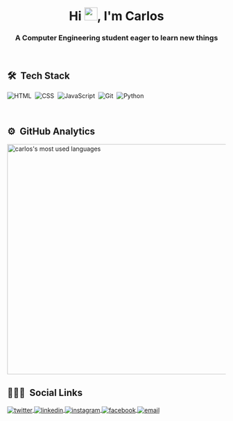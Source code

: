 <h1 align="center">Hi <img src="https://raw.githubusercontent.com/kaueMarques/kaueMarques/master/hi.gif" width="30px">, I'm Carlos</h1>
<h3 align="center">A Computer Engineering student eager to learn new things</h3>

<br>

## 🛠 &nbsp;Tech Stack

![HTML](https://img.shields.io/badge/-HTML-05122A?style=flat&logo=HTML5)&nbsp;
![CSS](https://img.shields.io/badge/-CSS-05122A?style=flat&logo=CSS3&logoColor=1572B6)&nbsp;
![JavaScript](https://img.shields.io/badge/-JavaScript-05122A?style=flat&logo=javascript)&nbsp;
![Git](https://img.shields.io/badge/-Git-05122A?style=flat&logo=git)&nbsp;
![Python](https://img.shields.io/badge/-Python-05122A?style=flat&logo=python)&nbsp;

<br>

## ⚙️ &nbsp;GitHub Analytics
<img width="530em" src="https://github-readme-stats.vercel.app/api/top-langs/?username=carlosdaniel-cyber&layout=compact&theme=tokyonight" alt="carlos's most used languages"/>

<br>

## 🙆🏿‍♂️ &nbsp;Social Links

<p>
<a href="https://twitter.com/car_dan1el" target="_blank">
  <img align="center" src="https://img.shields.io/badge/-car__dan1el-05122A?style=flat&logo=twitter" alt="twitter"/>  
</a>
<a href="https://www.linkedin.com/in/car-daniel/" target="_blank">
  <img align="center" src="https://img.shields.io/badge/car--daniel-05122A?style=flat&logo=linkedin" alt="linkedin"/>
</a>
<a href="https://instagram.com/car_daniel" target="_blank">
 <img align="center" src="https://img.shields.io/badge/-car__daniel-05122A?style=flat&logo=instagram" alt="instagram"/>
</a>
<a href="https://www.facebook.com/car.danielpereira/" target="_blank">
 <img align="center" src="https://img.shields.io/badge/car.danielpereira-05122A?style=flat&logo=facebook" alt="facebook"/>
</a>
<a href="mailto:carlosdanielbp101@gmail.com" target="_blank">
 <img align="center" src="https://img.shields.io/badge/carlosdanielbp101@gmail.com-05122A?style=flat&logo=gmail" alt="email"/>
</a>
</p>


<!--Here are some ideas to get you started:

- 🔭 I’m currently working on ...
- 👯 I’m looking to collaborate on ...
- 🤔 I’m looking for help with ...
- 💬 Ask me about ...
- 😄 Pronouns: ...
- ⚡ Fun fact: ...
-->
